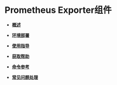 # Prometheus Exporter组件<a name="ZH-CN_TOPIC_0000002294471297"></a>

-   **[概述](概述.md)**  

-   **[环境部署](环境部署.md)**  

-   **[使用指导](使用指导.md)**  

-   **[获取帮助](获取帮助.md)**  

-   **[命令参考](命令参考.md)**  

-   **[常见问题处理](常见问题处理.md)**  

